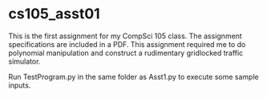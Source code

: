 # cs105_asst01

This is the first assignment for my CompSci 105 class. The assignment specifications are included in a PDF. This assignment required me to do polynomial manipulation and construct a rudimentary gridlocked traffic simulator. 

Run TestProgram.py in the same folder as Asst1.py to execute some sample inputs.

